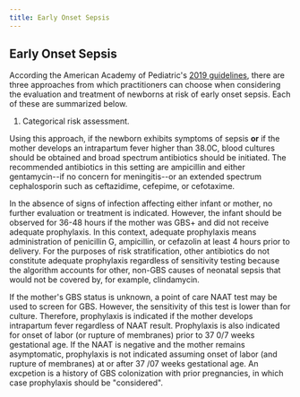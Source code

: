 ```yaml
---
title: Early Onset Sepsis
---
```


## Early Onset Sepsis

According the American Academy of Pediatric's [2019 guidelines](https://publications.aap.org/pediatrics/article/144/2/e20191881/38546/Management-of-Infants-at-Risk-for-Group-B), there are three approaches from which practitioners can choose when considering the evaluation and treatment of newborns at risk of early onset sepsis. Each of these are summarized below.

1. Categorical risk assessment.

Using this approach, if the newborn exhibits symptoms of sepsis **or** if the mother develops an intrapartum fever higher than 38.0C, blood cultures should be obtained and broad spectrum antibiotics should be initiated. The recommended antibiotics in this setting are ampicillin and either gentamycin--if no concern for meningitis--or an extended spectrum cephalosporin such as ceftazidime, cefepime, or cefotaxime.

In the absence of signs of infection affecting either infant or mother, no further evaluation or treatment is indicated. However, the infant should be observed for 36-48 hours if the mother was GBS+ and did not receive adequate prophylaxis. In this context, adequate prophylaxis means administration of  penicillin G, ampicillin, or cefazolin at least 4 hours prior to delivery. For the purposes of risk stratification, other antibiotics do not constitute adequate prophylaxis regardless of sensitivity testing because the algorithm accounts for other, non-GBS causes of neonatal sepsis that would not be covered by, for example, clindamycin.

If the mother's GBS status is unknown, a point of care NAAT test may be used to screen for GBS. However, the sensitivity of this test is lower than for culture. Therefore, prophylaxis is indicated if the mother develops intrapartum fever regardless of NAAT result. Prophylaxis is also indicated for onset of labor (or rupture of membranes) prior to 37 0/7 weeks gestational age. If the NAAT is negative and the mother remains asymptomatic, prophylaxis is not indicated assuming onset of labor (and rupture of membranes) at or after 37 /07 weeks gestational age. An excpetion is a history of GBS colonization with prior pregnancies, in which case prophylaxis should be "considered".
